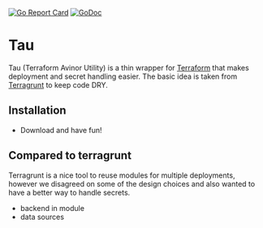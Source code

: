 [![Go Report Card](https://goreportcard.com/badge/github.com/avinor/tau)](https://goreportcard.com/report/github.com/avinor/tau)
[![GoDoc](https://godoc.org/github.com/avinor/tau?status.svg)](https://godoc.org/github.com/avinor/tau)

# Tau

Tau (Terraform Avinor Utility) is a thin wrapper for [Terraform](https://www.terraform.io/) that makes deployment and secret handling easier. The basic idea is taken from [Terragrunt](https://github.com/gruntwork-io/terragrunt) to keep code DRY.

## Installation

- Download and have fun!

## Compared to terragrunt

Terragrunt is a nice tool to reuse modules for multiple deployments, however we disagreed on some of the design choices and also wanted to have a better way to handle secrets.

- backend in module
- data sources

